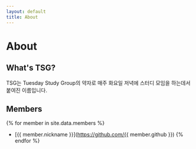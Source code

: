 ```yaml
---
layout: default
title: About
---
```


# About

## What's TSG?

TSG는 Tuesday Study Group의 약자로 매주 화요일 저녁에 스터디 모임을 하는데서 붙여진 이름입니다.

## Members

{% for member in site.data.members %}
* [{{ member.nickname }}](https://github.com/{{ member.github }}) 
{% endfor %}
